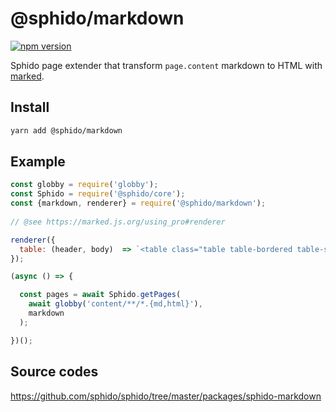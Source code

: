# @sphido/markdown

[![npm version](https://badge.fury.io/js/%40sphido%2Fmarkdown.svg)](https://badge.fury.io/js/%40sphido%2Fmarkdown)

Sphido page extender that transform `page.content` markdown to HTML with [marked](https://marked.js.org/).

## Install

```bash
yarn add @sphido/markdown
```

## Example

```javascript
const globby = require('globby');
const Sphido = require('@sphido/core');
const {markdown, renderer} = require('@sphido/markdown');
 
// @see https://marked.js.org/using_pro#renderer

renderer({
  table: (header, body)  => `<table class="table table-bordered table-striped bg-white m-1">${header}${body}</table>`
});

(async () => {

  const pages = await Sphido.getPages(
    await globby('content/**/*.{md,html}'),
    markdown
  );

})();
```

## Source codes

https://github.com/sphido/sphido/tree/master/packages/sphido-markdown
